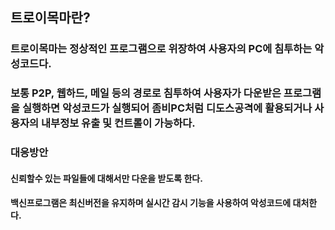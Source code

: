 ## 트로이목마란?
### 트로이목마는 정상적인 프로그램으로 위장하여 사용자의 PC에 침투하는 악성코드다.
### 보통 P2P, 웹하드, 메일 등의 경로로 침투하여 사용자가 다운받은 프로그램을 실행하면 악성코드가 실행되어 좀비PC처럼 디도스공격에 활용되거나 사용자의 내부정보 유출 및 컨트롤이 가능하다.


### 대응방안
#### 신뢰할수 있는 파일들에 대해서만 다운을 받도록 한다.
#### 백신프로그램은 최신버전을 유지하며 실시간 감시 기능을 사용하여 악성코드에 대처한다.
